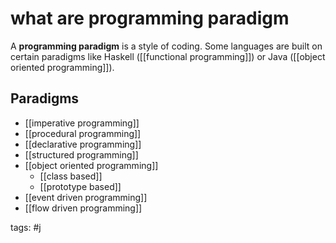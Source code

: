 # what are programming paradigm
A **programming paradigm** is a style of coding. Some languages are built on certain paradigms like Haskell ([[functional programming]]) or Java ([[object oriented programming]]).

## Paradigms
- [[imperative programming]] 
- [[procedural programming]]
- [[declarative programming]]
- [[structured programming]]
- [[object oriented programming]]
	- [[class based]]
	- [[prototype based]]
- [[event driven programming]]
- [[flow driven programming]]


tags:
#j
